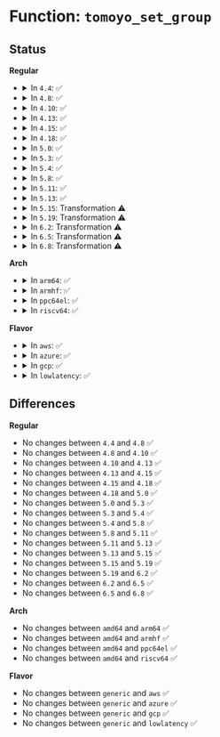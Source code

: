 # Function: <code>tomoyo_set_group</code>

## Status
<b>Regular</b>
<ul>
<li>
<details>
<summary>In <code>4.4</code>: ✅</summary>

```c
void tomoyo_set_group(struct tomoyo_io_buffer *head, const char *category);
```

**Collision:** Unique Static

**Inline:** No

**Transformation:** False

**Instances:**

```
In security/tomoyo/common.c (ffffffff81368c00)
Location: security/tomoyo/common.c:1341
Inline: False
Direct callers:
  - security/tomoyo/common.c:tomoyo_print_entry
  - security/tomoyo/common.c:tomoyo_print_entry
  - security/tomoyo/common.c:tomoyo_print_entry
  - security/tomoyo/common.c:tomoyo_print_entry
  - security/tomoyo/common.c:tomoyo_print_entry
  - security/tomoyo/common.c:tomoyo_print_entry
  - security/tomoyo/common.c:tomoyo_print_entry
  - security/tomoyo/common.c:tomoyo_print_entry
  - security/tomoyo/common.c:tomoyo_print_entry
```
**Symbols:**

```
ffffffff81368c00-ffffffff81368c61: tomoyo_set_group (STB_LOCAL)
```
</details>
</li>
<li>
<details>
<summary>In <code>4.8</code>: ✅</summary>

```c
void tomoyo_set_group(struct tomoyo_io_buffer *head, const char *category);
```

**Collision:** Unique Static

**Inline:** No

**Transformation:** False

**Instances:**

```
In security/tomoyo/common.c (ffffffff8139eb00)
Location: security/tomoyo/common.c:1341
Inline: False
Direct callers:
  - security/tomoyo/common.c:tomoyo_print_entry
  - security/tomoyo/common.c:tomoyo_print_entry
  - security/tomoyo/common.c:tomoyo_print_entry
  - security/tomoyo/common.c:tomoyo_print_entry
  - security/tomoyo/common.c:tomoyo_print_entry
  - security/tomoyo/common.c:tomoyo_print_entry
  - security/tomoyo/common.c:tomoyo_print_entry
  - security/tomoyo/common.c:tomoyo_print_entry
  - security/tomoyo/common.c:tomoyo_print_entry
```
**Symbols:**

```
ffffffff8139eb00-ffffffff8139eb61: tomoyo_set_group (STB_LOCAL)
```
</details>
</li>
<li>
<details>
<summary>In <code>4.10</code>: ✅</summary>

```c
void tomoyo_set_group(struct tomoyo_io_buffer *head, const char *category);
```

**Collision:** Unique Static

**Inline:** No

**Transformation:** False

**Instances:**

```
In security/tomoyo/common.c (ffffffff813b56c0)
Location: security/tomoyo/common.c:1341
Inline: False
Direct callers:
  - security/tomoyo/common.c:tomoyo_print_entry
  - security/tomoyo/common.c:tomoyo_print_entry
  - security/tomoyo/common.c:tomoyo_print_entry
  - security/tomoyo/common.c:tomoyo_print_entry
  - security/tomoyo/common.c:tomoyo_print_entry
  - security/tomoyo/common.c:tomoyo_print_entry
  - security/tomoyo/common.c:tomoyo_print_entry
  - security/tomoyo/common.c:tomoyo_print_entry
  - security/tomoyo/common.c:tomoyo_print_entry
```
**Symbols:**

```
ffffffff813b56c0-ffffffff813b571e: tomoyo_set_group (STB_LOCAL)
```
</details>
</li>
<li>
<details>
<summary>In <code>4.13</code>: ✅</summary>

```c
void tomoyo_set_group(struct tomoyo_io_buffer *head, const char *category);
```

**Collision:** Unique Static

**Inline:** No

**Transformation:** False

**Instances:**

```
In security/tomoyo/common.c (ffffffff813cc2e0)
Location: security/tomoyo/common.c:1341
Inline: False
Direct callers:
  - security/tomoyo/common.c:tomoyo_print_entry
  - security/tomoyo/common.c:tomoyo_print_entry
  - security/tomoyo/common.c:tomoyo_print_entry
  - security/tomoyo/common.c:tomoyo_print_entry
  - security/tomoyo/common.c:tomoyo_print_entry
  - security/tomoyo/common.c:tomoyo_print_entry
  - security/tomoyo/common.c:tomoyo_print_entry
  - security/tomoyo/common.c:tomoyo_print_entry
  - security/tomoyo/common.c:tomoyo_print_entry
```
**Symbols:**

```
ffffffff813cc2e0-ffffffff813cc33e: tomoyo_set_group (STB_LOCAL)
```
</details>
</li>
<li>
<details>
<summary>In <code>4.15</code>: ✅</summary>

```c
void tomoyo_set_group(struct tomoyo_io_buffer *head, const char *category);
```

**Collision:** Unique Static

**Inline:** No

**Transformation:** False

**Instances:**

```
In security/tomoyo/common.c (ffffffff813f2780)
Location: security/tomoyo/common.c:1342
Inline: False
Direct callers:
  - security/tomoyo/common.c:tomoyo_print_entry
  - security/tomoyo/common.c:tomoyo_print_entry
  - security/tomoyo/common.c:tomoyo_print_entry
  - security/tomoyo/common.c:tomoyo_print_entry
  - security/tomoyo/common.c:tomoyo_print_entry
  - security/tomoyo/common.c:tomoyo_print_entry
  - security/tomoyo/common.c:tomoyo_print_entry
  - security/tomoyo/common.c:tomoyo_print_entry
  - security/tomoyo/common.c:tomoyo_print_entry
```
**Symbols:**

```
ffffffff813f2780-ffffffff813f27de: tomoyo_set_group (STB_LOCAL)
```
</details>
</li>
<li>
<details>
<summary>In <code>4.18</code>: ✅</summary>

```c
void tomoyo_set_group(struct tomoyo_io_buffer *head, const char *category);
```

**Collision:** Unique Static

**Inline:** No

**Transformation:** False

**Instances:**

```
In security/tomoyo/common.c (ffffffff81423580)
Location: security/tomoyo/common.c:1342
Inline: False
Direct callers:
  - security/tomoyo/common.c:tomoyo_print_entry
  - security/tomoyo/common.c:tomoyo_print_entry
  - security/tomoyo/common.c:tomoyo_print_entry
  - security/tomoyo/common.c:tomoyo_print_entry
  - security/tomoyo/common.c:tomoyo_print_entry
  - security/tomoyo/common.c:tomoyo_print_entry
  - security/tomoyo/common.c:tomoyo_print_entry
  - security/tomoyo/common.c:tomoyo_print_entry
  - security/tomoyo/common.c:tomoyo_print_entry
```
**Symbols:**

```
ffffffff81423580-ffffffff814235de: tomoyo_set_group (STB_LOCAL)
```
</details>
</li>
<li>
<details>
<summary>In <code>5.0</code>: ✅</summary>

```c
void tomoyo_set_group(struct tomoyo_io_buffer *head, const char *category);
```

**Collision:** Unique Static

**Inline:** No

**Transformation:** False

**Instances:**

```
In security/tomoyo/common.c (ffffffff8143f9d0)
Location: security/tomoyo/common.c:1342
Inline: False
Direct callers:
  - security/tomoyo/common.c:tomoyo_print_entry
  - security/tomoyo/common.c:tomoyo_print_entry
  - security/tomoyo/common.c:tomoyo_print_entry
  - security/tomoyo/common.c:tomoyo_print_entry
  - security/tomoyo/common.c:tomoyo_print_entry
  - security/tomoyo/common.c:tomoyo_print_entry
  - security/tomoyo/common.c:tomoyo_print_entry
  - security/tomoyo/common.c:tomoyo_print_entry
  - security/tomoyo/common.c:tomoyo_print_entry
```
**Symbols:**

```
ffffffff8143f9d0-ffffffff8143fa2e: tomoyo_set_group (STB_LOCAL)
```
</details>
</li>
<li>
<details>
<summary>In <code>5.3</code>: ✅</summary>

```c
void tomoyo_set_group(struct tomoyo_io_buffer *head, const char *category);
```

**Collision:** Unique Static

**Inline:** No

**Transformation:** False

**Instances:**

```
In security/tomoyo/common.c (ffffffff8146d5d0)
Location: security/tomoyo/common.c:1371
Inline: False
Direct callers:
  - security/tomoyo/common.c:tomoyo_print_entry
  - security/tomoyo/common.c:tomoyo_print_entry
  - security/tomoyo/common.c:tomoyo_print_entry
  - security/tomoyo/common.c:tomoyo_print_entry
  - security/tomoyo/common.c:tomoyo_print_entry
  - security/tomoyo/common.c:tomoyo_print_entry
  - security/tomoyo/common.c:tomoyo_print_entry
  - security/tomoyo/common.c:tomoyo_print_entry
  - security/tomoyo/common.c:tomoyo_print_entry
```
**Symbols:**

```
ffffffff8146d5d0-ffffffff8146d624: tomoyo_set_group (STB_LOCAL)
```
</details>
</li>
<li>
<details>
<summary>In <code>5.4</code>: ✅</summary>

```c
void tomoyo_set_group(struct tomoyo_io_buffer *head, const char *category);
```

**Collision:** Unique Static

**Inline:** No

**Transformation:** False

**Instances:**

```
In security/tomoyo/common.c (ffffffff814873d0)
Location: security/tomoyo/common.c:1373
Inline: False
Direct callers:
  - security/tomoyo/common.c:tomoyo_print_entry
  - security/tomoyo/common.c:tomoyo_print_entry
  - security/tomoyo/common.c:tomoyo_print_entry
  - security/tomoyo/common.c:tomoyo_print_entry
  - security/tomoyo/common.c:tomoyo_print_entry
  - security/tomoyo/common.c:tomoyo_print_entry
  - security/tomoyo/common.c:tomoyo_print_entry
  - security/tomoyo/common.c:tomoyo_print_entry
  - security/tomoyo/common.c:tomoyo_print_entry
```
**Symbols:**

```
ffffffff814873d0-ffffffff81487424: tomoyo_set_group (STB_LOCAL)
```
</details>
</li>
<li>
<details>
<summary>In <code>5.8</code>: ✅</summary>

```c
void tomoyo_set_group(struct tomoyo_io_buffer *head, const char *category);
```

**Collision:** Unique Static

**Inline:** No

**Transformation:** False

**Instances:**

```
In security/tomoyo/common.c (ffffffff814dedb0)
Location: security/tomoyo/common.c:1373
Inline: False
Direct callers:
  - security/tomoyo/common.c:tomoyo_print_entry
  - security/tomoyo/common.c:tomoyo_print_entry
  - security/tomoyo/common.c:tomoyo_print_entry
  - security/tomoyo/common.c:tomoyo_print_entry
  - security/tomoyo/common.c:tomoyo_print_entry
  - security/tomoyo/common.c:tomoyo_print_entry
  - security/tomoyo/common.c:tomoyo_print_entry
  - security/tomoyo/common.c:tomoyo_print_entry
  - security/tomoyo/common.c:tomoyo_print_entry
```
**Symbols:**

```
ffffffff814dedb0-ffffffff814dee75: tomoyo_set_group (STB_LOCAL)
```
</details>
</li>
<li>
<details>
<summary>In <code>5.11</code>: ✅</summary>

```c
void tomoyo_set_group(struct tomoyo_io_buffer *head, const char *category);
```

**Collision:** Unique Static

**Inline:** No

**Transformation:** False

**Instances:**

```
In security/tomoyo/common.c (ffffffff814fc1d0)
Location: security/tomoyo/common.c:1373
Inline: False
Direct callers:
  - security/tomoyo/common.c:tomoyo_print_entry
  - security/tomoyo/common.c:tomoyo_print_entry
  - security/tomoyo/common.c:tomoyo_print_entry
  - security/tomoyo/common.c:tomoyo_print_entry
  - security/tomoyo/common.c:tomoyo_print_entry
  - security/tomoyo/common.c:tomoyo_print_entry
  - security/tomoyo/common.c:tomoyo_print_entry
  - security/tomoyo/common.c:tomoyo_print_entry
  - security/tomoyo/common.c:tomoyo_print_entry
```
**Symbols:**

```
ffffffff814fc1d0-ffffffff814fc295: tomoyo_set_group (STB_LOCAL)
```
</details>
</li>
<li>
<details>
<summary>In <code>5.13</code>: ✅</summary>

```c
void tomoyo_set_group(struct tomoyo_io_buffer *head, const char *category);
```

**Collision:** Unique Static

**Inline:** No

**Transformation:** False

**Instances:**

```
In security/tomoyo/common.c (ffffffff81502980)
Location: security/tomoyo/common.c:1373
Inline: False
Direct callers:
  - security/tomoyo/common.c:tomoyo_print_entry
  - security/tomoyo/common.c:tomoyo_print_entry
  - security/tomoyo/common.c:tomoyo_print_entry
  - security/tomoyo/common.c:tomoyo_print_entry
  - security/tomoyo/common.c:tomoyo_print_entry
  - security/tomoyo/common.c:tomoyo_print_entry
  - security/tomoyo/common.c:tomoyo_print_entry
  - security/tomoyo/common.c:tomoyo_print_entry
  - security/tomoyo/common.c:tomoyo_print_entry
```
**Symbols:**

```
ffffffff81502980-ffffffff81502a45: tomoyo_set_group (STB_LOCAL)
```
</details>
</li>
<li>
<details>
<summary>In <code>5.15</code>: Transformation ⚠️</summary>

```c
void tomoyo_set_group(struct tomoyo_io_buffer *head, const char *category);
```

**Collision:** Unique Static

**Inline:** No

**Transformation:** True

**Instances:**

```
In security/tomoyo/common.c (0)
Location: security/tomoyo/common.c:1373
Inline: False
Direct callers:
  - security/tomoyo/common.c:tomoyo_print_entry
  - security/tomoyo/common.c:tomoyo_print_entry
  - security/tomoyo/common.c:tomoyo_print_entry
  - security/tomoyo/common.c:tomoyo_print_entry
  - security/tomoyo/common.c:tomoyo_print_entry
  - security/tomoyo/common.c:tomoyo_print_entry
  - security/tomoyo/common.c:tomoyo_print_entry
  - security/tomoyo/common.c:tomoyo_print_entry
  - security/tomoyo/common.c:tomoyo_print_entry
```
**Symbols:**

```
ffffffff8155ea30-ffffffff8155eb59: tomoyo_set_group (STB_LOCAL)
ffffffff81cd58b6-ffffffff81cd58cb: tomoyo_set_group.cold (STB_LOCAL)
```
</details>
</li>
<li>
<details>
<summary>In <code>5.19</code>: Transformation ⚠️</summary>

```c
void tomoyo_set_group(struct tomoyo_io_buffer *head, const char *category);
```

**Collision:** Unique Static

**Inline:** No

**Transformation:** True

**Instances:**

```
In security/tomoyo/common.c (0)
Location: security/tomoyo/common.c:1364
Inline: False
Direct callers:
  - security/tomoyo/common.c:tomoyo_print_entry
  - security/tomoyo/common.c:tomoyo_print_entry
  - security/tomoyo/common.c:tomoyo_print_entry
  - security/tomoyo/common.c:tomoyo_print_entry
  - security/tomoyo/common.c:tomoyo_print_entry
  - security/tomoyo/common.c:tomoyo_print_entry
  - security/tomoyo/common.c:tomoyo_print_entry
  - security/tomoyo/common.c:tomoyo_print_entry
  - security/tomoyo/common.c:tomoyo_print_entry
```
**Symbols:**

```
ffffffff815fa010-ffffffff815fa145: tomoyo_set_group (STB_LOCAL)
ffffffff81e886bf-ffffffff81e886d4: tomoyo_set_group.cold (STB_LOCAL)
```
</details>
</li>
<li>
<details>
<summary>In <code>6.2</code>: Transformation ⚠️</summary>

```c
void tomoyo_set_group(struct tomoyo_io_buffer *head, const char *category);
```

**Collision:** Unique Static

**Inline:** No

**Transformation:** True

**Instances:**

```
In security/tomoyo/common.c (0)
Location: security/tomoyo/common.c:1364
Inline: False
Direct callers:
  - security/tomoyo/common.c:tomoyo_print_entry
  - security/tomoyo/common.c:tomoyo_print_entry
  - security/tomoyo/common.c:tomoyo_print_entry
  - security/tomoyo/common.c:tomoyo_print_entry
  - security/tomoyo/common.c:tomoyo_print_entry
  - security/tomoyo/common.c:tomoyo_print_entry
  - security/tomoyo/common.c:tomoyo_print_entry
  - security/tomoyo/common.c:tomoyo_print_entry
  - security/tomoyo/common.c:tomoyo_print_entry
```
**Symbols:**

```
ffffffff816aad20-ffffffff816aae55: tomoyo_set_group (STB_LOCAL)
ffffffff8207424e-ffffffff82074263: tomoyo_set_group.cold (STB_LOCAL)
```
</details>
</li>
<li>
<details>
<summary>In <code>6.5</code>: Transformation ⚠️</summary>

```c
void tomoyo_set_group(struct tomoyo_io_buffer *head, const char *category);
```

**Collision:** Unique Static

**Inline:** No

**Transformation:** True

**Instances:**

```
In security/tomoyo/common.c (0)
Location: security/tomoyo/common.c:1364
Inline: False
Direct callers:
  - security/tomoyo/common.c:tomoyo_print_entry
  - security/tomoyo/common.c:tomoyo_print_entry
  - security/tomoyo/common.c:tomoyo_print_entry
  - security/tomoyo/common.c:tomoyo_print_entry
  - security/tomoyo/common.c:tomoyo_print_entry
  - security/tomoyo/common.c:tomoyo_print_entry
  - security/tomoyo/common.c:tomoyo_print_entry
  - security/tomoyo/common.c:tomoyo_print_entry
  - security/tomoyo/common.c:tomoyo_print_entry
```
**Symbols:**

```
ffffffff816e3760-ffffffff816e3895: tomoyo_set_group (STB_LOCAL)
ffffffff820f3dd7-ffffffff820f3dec: tomoyo_set_group.cold (STB_LOCAL)
```
</details>
</li>
<li>
<details>
<summary>In <code>6.8</code>: Transformation ⚠️</summary>

```c
void tomoyo_set_group(struct tomoyo_io_buffer *head, const char *category);
```

**Collision:** Unique Static

**Inline:** No

**Transformation:** True

**Instances:**

```
In security/tomoyo/common.c (0)
Location: security/tomoyo/common.c:1365
Inline: False
Direct callers:
  - security/tomoyo/common.c:tomoyo_print_entry
  - security/tomoyo/common.c:tomoyo_print_entry
  - security/tomoyo/common.c:tomoyo_print_entry
  - security/tomoyo/common.c:tomoyo_print_entry
  - security/tomoyo/common.c:tomoyo_print_entry
  - security/tomoyo/common.c:tomoyo_print_entry
  - security/tomoyo/common.c:tomoyo_print_entry
  - security/tomoyo/common.c:tomoyo_print_entry
  - security/tomoyo/common.c:tomoyo_print_entry
```
**Symbols:**

```
ffffffff81720410-ffffffff81720545: tomoyo_set_group (STB_LOCAL)
ffffffff821d121c-ffffffff821d1231: tomoyo_set_group.cold (STB_LOCAL)
```
</details>
</li>
</ul>
<b>Arch</b>
<ul>
<li>
<details>
<summary>In <code>arm64</code>: ✅</summary>

```c
void tomoyo_set_group(struct tomoyo_io_buffer *head, const char *category);
```

**Collision:** Unique Static

**Inline:** No

**Transformation:** False

**Instances:**

```
In security/tomoyo/common.c (ffff800010579ab8)
Location: security/tomoyo/common.c:1373
Inline: False
Direct callers:
  - security/tomoyo/common.c:tomoyo_print_entry
  - security/tomoyo/common.c:tomoyo_print_entry
  - security/tomoyo/common.c:tomoyo_print_entry
  - security/tomoyo/common.c:tomoyo_print_entry
  - security/tomoyo/common.c:tomoyo_print_entry
  - security/tomoyo/common.c:tomoyo_print_entry
  - security/tomoyo/common.c:tomoyo_print_entry
  - security/tomoyo/common.c:tomoyo_print_entry
  - security/tomoyo/common.c:tomoyo_print_entry
```
**Symbols:**

```
ffff800010579ab8-ffff800010579b50: tomoyo_set_group (STB_LOCAL)
```
</details>
</li>
<li>
<details>
<summary>In <code>armhf</code>: ✅</summary>

```c
void tomoyo_set_group(struct tomoyo_io_buffer *head, const char *category);
```

**Collision:** Unique Static

**Inline:** No

**Transformation:** False

**Instances:**

```
In security/tomoyo/common.c (c072d070)
Location: security/tomoyo/common.c:1373
Inline: False
Direct callers:
  - security/tomoyo/common.c:tomoyo_print_entry
  - security/tomoyo/common.c:tomoyo_print_entry
  - security/tomoyo/common.c:tomoyo_print_entry
  - security/tomoyo/common.c:tomoyo_print_entry
  - security/tomoyo/common.c:tomoyo_print_entry
  - security/tomoyo/common.c:tomoyo_print_entry
  - security/tomoyo/common.c:tomoyo_print_entry
  - security/tomoyo/common.c:tomoyo_print_entry
  - security/tomoyo/common.c:tomoyo_print_entry
```
**Symbols:**

```
c072d070-c072d0dc: tomoyo_set_group (STB_LOCAL)
```
</details>
</li>
<li>
<details>
<summary>In <code>ppc64el</code>: ✅</summary>

```c
void tomoyo_set_group(struct tomoyo_io_buffer *head, const char *category);
```

**Collision:** Unique Static

**Inline:** No

**Transformation:** False

**Instances:**

```
In security/tomoyo/common.c (c0000000006e4170)
Location: security/tomoyo/common.c:1373
Inline: False
Direct callers:
  - security/tomoyo/common.c:tomoyo_print_entry
  - security/tomoyo/common.c:tomoyo_print_entry
  - security/tomoyo/common.c:tomoyo_print_entry
  - security/tomoyo/common.c:tomoyo_print_entry
  - security/tomoyo/common.c:tomoyo_print_entry
  - security/tomoyo/common.c:tomoyo_print_entry
  - security/tomoyo/common.c:tomoyo_print_entry
  - security/tomoyo/common.c:tomoyo_print_entry
  - security/tomoyo/common.c:tomoyo_print_entry
```
**Symbols:**

```
c0000000006e4170-c0000000006e4234: tomoyo_set_group (STB_LOCAL)
```
</details>
</li>
<li>
<details>
<summary>In <code>riscv64</code>: ✅</summary>

```c
void tomoyo_set_group(struct tomoyo_io_buffer *head, const char *category);
```

**Collision:** Unique Static

**Inline:** No

**Transformation:** False

**Instances:**

```
In security/tomoyo/common.c (ffffffe0003cbc20)
Location: security/tomoyo/common.c:1373
Inline: False
Direct callers:
  - security/tomoyo/common.c:tomoyo_print_entry
  - security/tomoyo/common.c:tomoyo_print_entry
  - security/tomoyo/common.c:tomoyo_print_entry
  - security/tomoyo/common.c:tomoyo_print_entry
  - security/tomoyo/common.c:tomoyo_print_entry
  - security/tomoyo/common.c:tomoyo_print_entry
  - security/tomoyo/common.c:tomoyo_print_entry
  - security/tomoyo/common.c:tomoyo_print_entry
  - security/tomoyo/common.c:tomoyo_print_entry
```
**Symbols:**

```
ffffffe0003cbc20-ffffffe0003cbca0: tomoyo_set_group (STB_LOCAL)
```
</details>
</li>
</ul>
<b>Flavor</b>
<ul>
<li>
<details>
<summary>In <code>aws</code>: ✅</summary>

```c
void tomoyo_set_group(struct tomoyo_io_buffer *head, const char *category);
```

**Collision:** Unique Static

**Inline:** No

**Transformation:** False

**Instances:**

```
In security/tomoyo/common.c (ffffffff8147f9b0)
Location: security/tomoyo/common.c:1373
Inline: False
Direct callers:
  - security/tomoyo/common.c:tomoyo_print_entry
  - security/tomoyo/common.c:tomoyo_print_entry
  - security/tomoyo/common.c:tomoyo_print_entry
  - security/tomoyo/common.c:tomoyo_print_entry
  - security/tomoyo/common.c:tomoyo_print_entry
  - security/tomoyo/common.c:tomoyo_print_entry
  - security/tomoyo/common.c:tomoyo_print_entry
  - security/tomoyo/common.c:tomoyo_print_entry
  - security/tomoyo/common.c:tomoyo_print_entry
```
**Symbols:**

```
ffffffff8147f9b0-ffffffff8147fa04: tomoyo_set_group (STB_LOCAL)
```
</details>
</li>
<li>
<details>
<summary>In <code>azure</code>: ✅</summary>

```c
void tomoyo_set_group(struct tomoyo_io_buffer *head, const char *category);
```

**Collision:** Unique Static

**Inline:** No

**Transformation:** False

**Instances:**

```
In security/tomoyo/common.c (ffffffff814703d0)
Location: security/tomoyo/common.c:1373
Inline: False
Direct callers:
  - security/tomoyo/common.c:tomoyo_print_entry
  - security/tomoyo/common.c:tomoyo_print_entry
  - security/tomoyo/common.c:tomoyo_print_entry
  - security/tomoyo/common.c:tomoyo_print_entry
  - security/tomoyo/common.c:tomoyo_print_entry
  - security/tomoyo/common.c:tomoyo_print_entry
  - security/tomoyo/common.c:tomoyo_print_entry
  - security/tomoyo/common.c:tomoyo_print_entry
  - security/tomoyo/common.c:tomoyo_print_entry
```
**Symbols:**

```
ffffffff814703d0-ffffffff81470424: tomoyo_set_group (STB_LOCAL)
```
</details>
</li>
<li>
<details>
<summary>In <code>gcp</code>: ✅</summary>

```c
void tomoyo_set_group(struct tomoyo_io_buffer *head, const char *category);
```

**Collision:** Unique Static

**Inline:** No

**Transformation:** False

**Instances:**

```
In security/tomoyo/common.c (ffffffff8147ba50)
Location: security/tomoyo/common.c:1373
Inline: False
Direct callers:
  - security/tomoyo/common.c:tomoyo_print_entry
  - security/tomoyo/common.c:tomoyo_print_entry
  - security/tomoyo/common.c:tomoyo_print_entry
  - security/tomoyo/common.c:tomoyo_print_entry
  - security/tomoyo/common.c:tomoyo_print_entry
  - security/tomoyo/common.c:tomoyo_print_entry
  - security/tomoyo/common.c:tomoyo_print_entry
  - security/tomoyo/common.c:tomoyo_print_entry
  - security/tomoyo/common.c:tomoyo_print_entry
```
**Symbols:**

```
ffffffff8147ba50-ffffffff8147baa4: tomoyo_set_group (STB_LOCAL)
```
</details>
</li>
<li>
<details>
<summary>In <code>lowlatency</code>: ✅</summary>

```c
void tomoyo_set_group(struct tomoyo_io_buffer *head, const char *category);
```

**Collision:** Unique Static

**Inline:** No

**Transformation:** False

**Instances:**

```
In security/tomoyo/common.c (ffffffff81493b60)
Location: security/tomoyo/common.c:1373
Inline: False
Direct callers:
  - security/tomoyo/common.c:tomoyo_print_entry
  - security/tomoyo/common.c:tomoyo_print_entry
  - security/tomoyo/common.c:tomoyo_print_entry
  - security/tomoyo/common.c:tomoyo_print_entry
  - security/tomoyo/common.c:tomoyo_print_entry
  - security/tomoyo/common.c:tomoyo_print_entry
  - security/tomoyo/common.c:tomoyo_print_entry
  - security/tomoyo/common.c:tomoyo_print_entry
  - security/tomoyo/common.c:tomoyo_print_entry
```
**Symbols:**

```
ffffffff81493b60-ffffffff81493bb4: tomoyo_set_group (STB_LOCAL)
```
</details>
</li>
</ul>

## Differences
<b>Regular</b>
<ul>
<li>
No changes between <code>4.4</code> and <code>4.8</code> ✅
</li>
<li>
No changes between <code>4.8</code> and <code>4.10</code> ✅
</li>
<li>
No changes between <code>4.10</code> and <code>4.13</code> ✅
</li>
<li>
No changes between <code>4.13</code> and <code>4.15</code> ✅
</li>
<li>
No changes between <code>4.15</code> and <code>4.18</code> ✅
</li>
<li>
No changes between <code>4.18</code> and <code>5.0</code> ✅
</li>
<li>
No changes between <code>5.0</code> and <code>5.3</code> ✅
</li>
<li>
No changes between <code>5.3</code> and <code>5.4</code> ✅
</li>
<li>
No changes between <code>5.4</code> and <code>5.8</code> ✅
</li>
<li>
No changes between <code>5.8</code> and <code>5.11</code> ✅
</li>
<li>
No changes between <code>5.11</code> and <code>5.13</code> ✅
</li>
<li>
No changes between <code>5.13</code> and <code>5.15</code> ✅
</li>
<li>
No changes between <code>5.15</code> and <code>5.19</code> ✅
</li>
<li>
No changes between <code>5.19</code> and <code>6.2</code> ✅
</li>
<li>
No changes between <code>6.2</code> and <code>6.5</code> ✅
</li>
<li>
No changes between <code>6.5</code> and <code>6.8</code> ✅
</li>
</ul>
<b>Arch</b>
<ul>
<li>
No changes between <code>amd64</code> and <code>arm64</code> ✅
</li>
<li>
No changes between <code>amd64</code> and <code>armhf</code> ✅
</li>
<li>
No changes between <code>amd64</code> and <code>ppc64el</code> ✅
</li>
<li>
No changes between <code>amd64</code> and <code>riscv64</code> ✅
</li>
</ul>
<b>Flavor</b>
<ul>
<li>
No changes between <code>generic</code> and <code>aws</code> ✅
</li>
<li>
No changes between <code>generic</code> and <code>azure</code> ✅
</li>
<li>
No changes between <code>generic</code> and <code>gcp</code> ✅
</li>
<li>
No changes between <code>generic</code> and <code>lowlatency</code> ✅
</li>
</ul>
